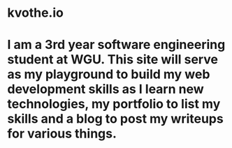# kvothe.io
# I am a 3rd year software engineering student at WGU. This site will serve as my playground to build my web development skills as I learn new technologies, my portfolio to list my skills and a blog to post my writeups for various things.